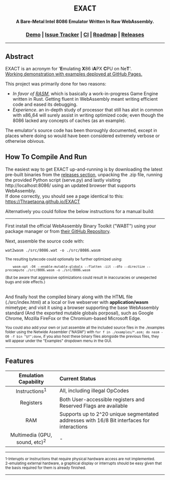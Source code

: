 <div align="center">

  <h1><code>EXACT</code></h1>

  <p>
    <strong>A Bare-Metal Intel 8086 Emulator Written In Raw WebAssembly.</strong>
  </p>

  <h3>
    <a href="https://Thraetaona.github.io/EXACT/">Demo</a>
    <span> | </span>
    <a href="https://github.com/Thraetaona/EXACT/issues">Issue Tracker</a>
    <span> | </span>
    <a href="https://github.com/Thraetaona/EXACT/actions">CI</a>
    <span> | </span>
    <a href="https://github.com/Thraetaona/EXACT/projects">Roadmap</a>
    <span> | </span>
    <a href="https://github.com/Thraetaona/EXACT/releases">Releases</a>
  </h3>
  
</div>

***

## Abstract
EXACT is an acronym for '**E**mulating **X**86 i**A**PX **C**PU on Ne**T**'. \
[Working demonstration with examples deployed at GitHub Pages.](https://Thraetaona.github.io/EXACT)

This project was primarily done for two reasons:
* *In favor of [RASM](https://github.com/Thraetaona/RASM)*, which is basically a work-in-progress Game Engine written in Rust.  Getting fluent in WebAssembly meant writing efficient code and eased its debugging.
* *Experience*.  an in-depth study of processor that still has alot in common with x86_64 will surely assist in writing optimized code; even though the 8086 lacked any concepts of caches (as an example).

The emulator's source code has been thoroughly documented, except in places where doing so would have been considered extremely verbose or otherwise obivous.

## How To Compile And Run
The easiest way to get EXACT up-and-running is by downloading the latest pre-built binaries from the [releases section](https://github.com/Thraetaona/EXACT/releases), unpacking the .zip file, running the provided Python script (serve.py) and lastly visiting http://localhost:8086/ using an updated browser that supports WebAssembly. <br>
If done correctly, you should see a page identical to this: https://Thraetaona.github.io/EXACT


Alternatively you could follow the below instructions for a manual build:

---

First install the official WebAssembly Binary Toolkit ("WABT") using your package manager or from [their GitHub Repository](https://github.com/WebAssembly/wabt).

Next, assemble the source code with: 
```
wat2wasm ./src/8086.wat -o ./src/8086.wasm
```

<sub>
The resulting bytecode could optionally be further optimized using: <br>
  <code>
    wasm-opt -O4 --enable-mutable-globals --flatten -iit --dfo --directize --precompute ./src/8086.wasm -o ./src/8086.wasm
  </code>
  <br>
(But be aware that aggressive optimizations could result in inaccuracies or unexpected bugs and side effects.) <br>
</sub>
<br>

And finally host the compiled binary along with the HTML file (./src/index.html) at a local or live webserver with **application/wasm** mimetype; and visit it using a browser supporting the base WebAssembly standard (And the exported mutable globals porposal), such as Google Chrome, Mozilla FireFox or the Chromium-based Microsoft Edge.

<sub>
You could also add your own or just assemble all the included source files in the ./examples folder using the Netwide Assembler ("NASM") with <code>for f in ./examples/*.asm; do nasm -O0 -f bin "$f";done</code>, if you also host these binary files alongside the previous files, they will appear under the "Examples" dropdown menu in the GUI.
</sub>
 
***

## Features


| Emulation Capability | Current Status |
| :---: | :--- |
| Instructions<sup>1</sup> | All, including illegal OpCodes |
| Registers | Both User-accessible registers and Reserved Flags are available |
| RAM | Supports up to 2^20 unique segmentated addresses with 16/8 Bit interfaces for interactions |
| Multimedia (GPU, sound, etc)<sup>2</sup> | - |

---

<sub>
1-Interupts or Instructions that require physical hardware access are not implemented. <br>
2-emulating external hardware, a graphical display or interrupts should be easy given that the basis required for them is already finished. <br>
</sub>

---
